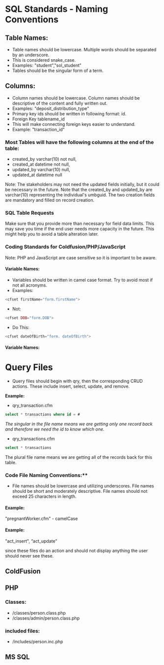 

# SQL Standards - Naming Conventions

## Table Names:

- Table names should be lowercase. Multiple words should be separated by an underscore.
- This is considered snake_case.
- Examples: "student","sol_student"
- Tables should be the singular form of a term.

## Columns:

- Column names should be lowercase. Column names should be descriptive of the content and fully written out.
- Examples: "deposit_distribution_type"
- Primary key ids should be written in following format: id.
- Foreign Key tablename_id
- This will make connecting foreign keys easier to understand.
- Example: "transaction_id"

### Most Tables will have the following columns at the end of the table:
- created_by varchar(10) not null,
- created_at datetime not null,
- updated_by varchar(10) null,
- updated_at datetime null
  
Note:
  The stakeholders may not need the updated fields initially, but it could be necessary in the future.  Note that the created_by and updated_by are varchar(10) representing the individual's umbguid. The two creation fields are mandatory and filled on record creation.

### SQL Table Requests
Make sure that you provide more than necessary for field data limits. This may save you time if the end user needs more capacity in the future. This might help you to avoid a table alteration later.

### Coding Standards for Coldfusion/PHP/JavaScript

  Note: PHP and JavaScript are case sensitive so it is important to be aware.

#### Variable Names:
- Variables should be written in camel case format. Try to avoid most if not all acronyms.
- Examples: 
```php
<cfset firstName="form.firstName">
```
- Not: 
```php
<cfset DOB="form.DOB">
```
- Do This: 
```php
<cfset dateOfBirth="form. dateOfBirth">
``` 
#### Variable Names:

# Query Files

- Query files should begin with qry, then the corresponding CRUD actions. These include insert, select, update, and remove.

**Example:**
- qry_transaction.cfm 
```sql
select * transactions where id = #
```

_The singular in the file name means we are getting only one record back and therefore we need the id to know which one._

- qry_transactions.cfm 
```sql
select * transactions
```

The plural file name means we are getting all of the records back for this table.

### Code File Naming Conventions:**

- File names should be lowercase and utilizing underscores. File names should be short and moderately descriptive. File names should not exceed 25 characters in length.

#### Example: 
"pregnantWorker.cfm" - camelCase

#### Example: 
"act_insert", “act_update” 

since these files do an action and should not display anything the user should never see these.


## ColdFusion

## PHP
### Classes: 
* /classes/person.class.php
* /classes/admin/person.class.php  

### included files: 
* /includes/person.inc.php


## MS SQL
